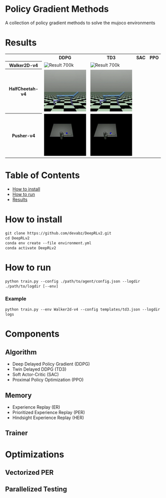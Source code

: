 # Policy Gradient Methods
A collection of policy gradient methods to solve the mujoco environments



# Results

<table style="width:100%;">
  <tr>
    <th></th>
    <th>DDPG</th>
    <th>TD3</th>
    <th>SAC</th>
    <th>PPO</th>
  </tr>
  <tr>
    <th>Walker2D-v4</th>
    <td><img src="output/Walker2d-v4/240808-104135/fps_30_index_1000000_steps_1000_max_steps_500.gif" alt="Result 700k" style="width:100%; max-height:200px;" /></td>
    <td><img src="output/Walker2d-v4/240809-005028/fps_60_index_650000_steps_2000_max_steps_1000.gif" alt="Result 700k" style="width:100%; max-height:200px;" /></td>
  </tr>
  <tr>
    <th>HalfCheetah-v4</th>
    <td><img src="output/HalfCheetah-v4/240808-012041/fps_30_index_550000_steps_1000_max_steps_250.gif" alt="Result 15k" style="width:100%; max-height:200px;" /></td>
    <td><img src="output/HalfCheetah-v4/240808-012041/fps_30_index_550000_steps_1000_max_steps_250.gif" alt="Result 15k" style="width:100%; max-height:200px;" /></td>
  </tr>
  <tr>
    <th>Pusher-v4</th>
    <td><img src="output/Pusher-v4/240808-031547/fps_30_index_1000000_steps_400_max_steps_100.gif" alt="Result 15k" style="width:100%; max-height:200px;" /></td>
    <td><img src="output/Pusher-v4/240808-025540/fps_30_index_1000000_steps_400_max_steps_100.gif" alt="Result 15k" style="width:100%; max-height:200px;" /></td>
  </tr>
</table>


# Table of Contents

- [How to install](#how-to-install)
- [How to run](#how-to-run)
- [Results](#results)

# How to install
```
git clone https://github.com/devabz/DeepRLv2.git
cd DeepRLv2
conda env create --file environment.yml
conda activate DeepRLv2
```

# How to run
```
python train.py --config ./path/to/agent/config.json --logdir ./path/to/logdir [--env]
```
### Example
```
python train.py --env Walker2d-v4 --config templates/td3.json --logdir logs
```


# Components

## Algorithm
- Deep Delayed Policy Gradient (DDPG) 
- Twin Delayed DDPG (TD3)
- Soft Actor-Critic (SAC)
- Proximal Policy Optimization (PPO)

## Memory
- Experience Replay (ER)
- Prioritized Experience Replay (PER)
- Hindsight Experience Replay (HER)

## Trainer

# Optimizations
## Vectorized PER
## Parallelized Testing
